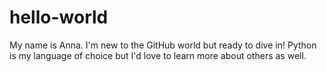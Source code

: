 # hello-world
My name is Anna. I'm new to the GitHub world but ready to dive in! Python is my language of choice but I'd love to learn more about others as well. 
